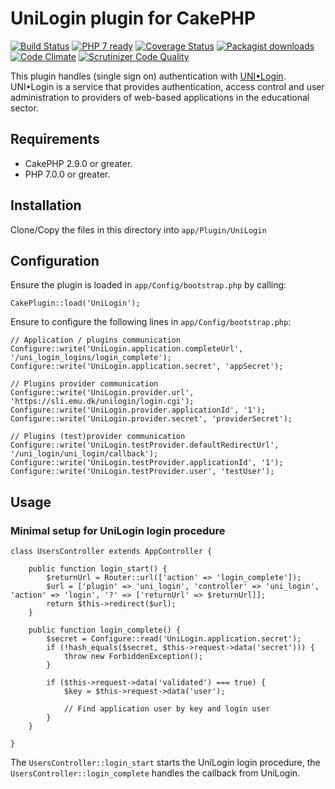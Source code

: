 # UniLogin plugin for CakePHP

[![Build Status](https://travis-ci.org/Oefenweb/cakephp-uni-login.png?branch=master)](https://travis-ci.org/Oefenweb/cakephp-uni-login)
[![PHP 7 ready](http://php7ready.timesplinter.ch/Oefenweb/cakephp-uni-login/badge.svg)](https://travis-ci.org/Oefenweb/cakephp-uni-login)
[![Coverage Status](https://codecov.io/gh/Oefenweb/cakephp-uni-login/branch/master/graph/badge.svg)](https://codecov.io/gh/Oefenweb/cakephp-uni-login)
[![Packagist downloads](http://img.shields.io/packagist/dt/Oefenweb/cakephp-uni-login.svg)](https://packagist.org/packages/oefenweb/cakephp-uni-login)
[![Code Climate](https://codeclimate.com/github/Oefenweb/cakephp-uni-login/badges/gpa.svg)](https://codeclimate.com/github/Oefenweb/cakephp-uni-login)
[![Scrutinizer Code Quality](https://scrutinizer-ci.com/g/Oefenweb/cakephp-uni-login/badges/quality-score.png?b=master)](https://scrutinizer-ci.com/g/Oefenweb/cakephp-uni-login/?branch=master)

This plugin handles (single sign on) authentication with
[UNI•Login](http://www.stil.dk/It-og-administration/Brugere-og-adgangsstyring/For-laerere-og-elever). UNI•Login is a
service that provides authentication, access control and user administration to providers of web-based applications in
the educational sector.

## Requirements

* CakePHP 2.9.0 or greater.
* PHP 7.0.0 or greater.

## Installation

Clone/Copy the files in this directory into `app/Plugin/UniLogin`

## Configuration

Ensure the plugin is loaded in `app/Config/bootstrap.php` by calling:

```
CakePlugin::load('UniLogin');
```

Ensure to configure the following lines in `app/Config/bootstrap.php`:

```
// Application / plugins communication
Configure::write('UniLogin.application.completeUrl', '/uni_login_logins/login_complete');
Configure::write('UniLogin.application.secret', 'appSecret');

// Plugins provider communication
Configure::write('UniLogin.provider.url', 'https://sli.emu.dk/unilogin/login.cgi');
Configure::write('UniLogin.provider.applicationId', '1');
Configure::write('UniLogin.provider.secret', 'providerSecret');

// Plugins (test)provider communication
Configure::write('UniLogin.testProvider.defaultRedirectUrl', '/uni_login/uni_login/callback');
Configure::write('UniLogin.testProvider.applicationId', '1');
Configure::write('UniLogin.testProvider.user', 'testUser');
```

## Usage

### Minimal setup for UniLogin login procedure

```
class UsersController extends AppController {

	public function login_start() {
		$returnUrl = Router::url(['action' => 'login_complete']);
		$url = ['plugin' => 'uni_login', 'controller' => 'uni_login', 'action' => 'login', '?' => ['returnUrl' => $returnUrl]];
		return $this->redirect($url);
	}

	public function login_complete() {
		$secret = Configure::read('UniLogin.application.secret');
		if (!hash_equals($secret, $this->request->data('secret'))) {
			throw new ForbiddenException();
		}

		if ($this->request->data('validated') === true) {
			$key = $this->request->data('user');

			// Find application user by key and login user
		}
	}

}

```

The `UsersController::login_start` starts the UniLogin login procedure, the `UsersController::login_complete` handles the callback from UniLogin.
